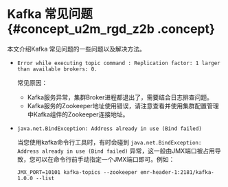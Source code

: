 # Kafka 常见问题 {#concept_u2m_rgd_z2b .concept}

本文介绍Kafka 常见问题的一些问题以及解决方法。

-   `Error while executing topic command : Replication factor: 1 larger than available brokers: 0.`

    常见原因：

    -   Kafka服务异常，集群Broker进程都退出了，需要结合日志排查问题。
    -   Kafka服务的Zookeeper地址使用错误，请注意查看并使用集群配置管理中Kafka组件的Zookeeper连接地址。
-   `java.net.BindException: Address already in use (Bind failed)`

    当您使用kafka命令行工具时，有时会碰到 `java.net.BindException: Address already in use (Bind failed)` 异常，这一般由JMX端口被占用导致，您可以在命令行前手动指定一个JMX端口即可。例如：

    ```
    JMX_PORT=10101 kafka-topics --zookeeper emr-header-1:2181/kafka-1.0.0 --list
    ```


